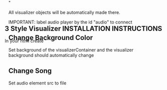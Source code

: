 3 Style Visualizer
INSTALLATION INSTRUCTIONS
----------------------------
In your html create
    "<div id='visualizerContainer' style='
    background: [INSERT COLOR]
    width: 100%; 
    height: 100%;
    position: absolute;
    top: 50%;
    left: 50%;
    transform: translate(-50%, -50%);'>"

All visualizer objects will be automatically made there.

IMPORTANT: label audio player by the id "audio" to connect

Change Background Color
----------------------------
Set background of the visualizerContainer and the visualizer background should automatically change

Change Song
----------------------------
Set audio element src to file
